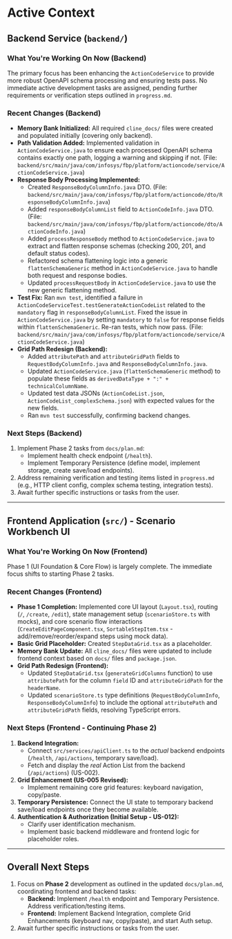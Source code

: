 # Active Context

## Backend Service (`backend/`)

### What You're Working On Now (Backend)

The primary focus has been enhancing the `ActionCodeService` to provide more robust OpenAPI schema processing and ensuring tests pass. No immediate active development tasks are assigned, pending further requirements or verification steps outlined in `progress.md`.

### Recent Changes (Backend)

*   **Memory Bank Initialized:** All required `cline_docs/` files were created and populated initially (covering only backend).
*   **Path Validation Added:** Implemented validation in `ActionCodeService.java` to ensure each processed OpenAPI schema contains exactly one path, logging a warning and skipping if not. (File: `backend/src/main/java/com/infosys/fbp/platform/actioncode/service/ActionCodeService.java`)
*   **Response Body Processing Implemented:**
    *   Created `ResponseBodyColumnInfo.java` DTO. (File: `backend/src/main/java/com/infosys/fbp/platform/actioncode/dto/ResponseBodyColumnInfo.java`)
    *   Added `responseBodyColumnList` field to `ActionCodeInfo.java` DTO. (File: `backend/src/main/java/com/infosys/fbp/platform/actioncode/dto/ActionCodeInfo.java`)
    *   Added `processResponseBody` method to `ActionCodeService.java` to extract and flatten response schemas (checking 200, 201, and default status codes).
    *   Refactored schema flattening logic into a generic `flattenSchemaGeneric` method in `ActionCodeService.java` to handle both request and response bodies.
    *   Updated `processRequestBody` in `ActionCodeService.java` to use the new generic flattening method.
*   **Test Fix:** Ran `mvn test`, identified a failure in `ActionCodeServiceTest.testGenerateActionCodeList` related to the `mandatory` flag in `responseBodyColumnList`. Fixed the issue in `ActionCodeService.java` by setting `mandatory` to `false` for response fields within `flattenSchemaGeneric`. Re-ran tests, which now pass. (File: `backend/src/main/java/com/infosys/fbp/platform/actioncode/service/ActionCodeService.java`)
*   **Grid Path Redesign (Backend):**
    *   Added `attributePath` and `attributeGridPath` fields to `RequestBodyColumnInfo.java` and `ResponseBodyColumnInfo.java`.
    *   Updated `ActionCodeService.java` (`flattenSchemaGeneric` method) to populate these fields as `derivedDataType + ":" + technicalColumnName`.
    *   Updated test data JSONs (`ActionCodeList.json`, `ActionCodeList_complexSchema.json`) with expected values for the new fields.
    *   Ran `mvn test` successfully, confirming backend changes.

### Next Steps (Backend)

1.  Implement Phase 2 tasks from `docs/plan.md`:
    *   Implement health check endpoint (`/health`).
    *   Implement Temporary Persistence (define model, implement storage, create save/load endpoints).
2.  Address remaining verification and testing items listed in `progress.md` (e.g., HTTP client config, complex schema testing, integration tests).
3.  Await further specific instructions or tasks from the user.

---

## Frontend Application (`src/`) - Scenario Workbench UI

### What You're Working On Now (Frontend)

Phase 1 (UI Foundation & Core Flow) is largely complete. The immediate focus shifts to starting Phase 2 tasks.

### Recent Changes (Frontend)

*   **Phase 1 Completion:** Implemented core UI layout (`Layout.tsx`), routing (`/`, `/create`, `/edit`), state management setup (`scenarioStore.ts` with mocks), and core scenario flow interactions (`CreateEditPageComponent.tsx`, `SortableStepItem.tsx` - add/remove/reorder/expand steps using mock data).
*   **Basic Grid Placeholder:** Created `StepDataGrid.tsx` as a placeholder.
*   **Memory Bank Update:** All `cline_docs/` files were updated to include frontend context based on `docs/` files and `package.json`.
*   **Grid Path Redesign (Frontend):**
    *   Updated `StepDataGrid.tsx` (`generateGridColumns` function) to use `attributePath` for the column `field` ID and `attributeGridPath` for the `headerName`.
    *   Updated `scenarioStore.ts` type definitions (`RequestBodyColumnInfo`, `ResponseBodyColumnInfo`) to include the optional `attributePath` and `attributeGridPath` fields, resolving TypeScript errors.

### Next Steps (Frontend - Continuing Phase 2)

1.  **Backend Integration:**
    *   Connect `src/services/apiClient.ts` to the *actual* backend endpoints (`/health`, `/api/actions`, temporary save/load).
    *   Fetch and display the *real* Action List from the backend (`/api/actions`) (US-002).
2.  **Grid Enhancement (US-005 Revised):**
    *   Implement remaining core grid features: keyboard navigation, copy/paste.
3.  **Temporary Persistence:** Connect the UI state to temporary backend save/load endpoints once they become available.
4.  **Authentication & Authorization (Initial Setup - US-012):**
    *   Clarify user identification mechanism.
    *   Implement basic backend middleware and frontend logic for placeholder roles.

---

## Overall Next Steps

1.  Focus on **Phase 2** development as outlined in the updated `docs/plan.md`, coordinating frontend and backend tasks:
    *   **Backend:** Implement `/health` endpoint and Temporary Persistence. Address verification/testing items.
    *   **Frontend:** Implement Backend Integration, complete Grid Enhancements (keyboard nav, copy/paste), and start Auth setup.
2.  Await further specific instructions or tasks from the user.
